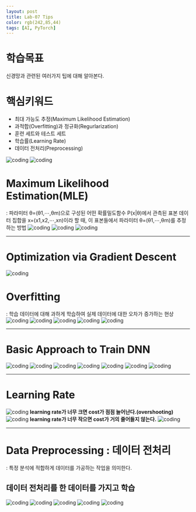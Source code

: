 ```yaml
---
layout: post
title: Lab-07 Tips
color: rgb(242,85,44)
tags: [AI, PyTorch]
---
```


# 학습목표
신경망과 관련된 여러가지 팁에 대해 알아본다.

# 핵심키워드
- 최대 가능도 추정(Maximum Likelihood Estimation)
- 과적합(Overfitting)과 정규화(Regurlarization)
- 훈련 세트와 테스트 세트
- 학습률(Learning Rate)
- 데이터 전처리(Preprocessing)


![coding](../../../assets/img/posts/Lab-07-1Tips-01.jpg)
![coding](../../../assets/img/posts/Lab-07-1Tips-02.jpg)
# Maximum Likelihood Estimation(MLE)
: 파라미터 θ=(θ1,⋯,θm)으로 구성된 어떤 확률밀도함수 P(x|θ)에서 관측된 표본 데이터 집합을 x=(x1,x2,⋯,xn)이라 할 때, 이 표본들에서 파라미터 θ=(θ1,⋯,θm)를 추정하는 방법
![coding](../../../assets/img/posts/Lab-07-1Tips-03.jpg)
![coding](../../../assets/img/posts/Lab-07-1Tips-04.jpg)
![coding](../../../assets/img/posts/Lab-07-1Tips-05.jpg)

- - - 

# Optimization via Gradient Descent
![coding](../../../assets/img/posts/Lab-07-1Tips-06.jpg)


# Overfitting
: 학습 데이터에 대해 과하게 학습하여 실제 데이터에 대한 오차가 증가하는 현상
![coding](../../../assets/img/posts/Lab-07-1Tips-07.jpg)
![coding](../../../assets/img/posts/Lab-07-1Tips-08.jpg)
![coding](../../../assets/img/posts/Lab-07-1Tips-09.jpg)
![coding](../../../assets/img/posts/Lab-07-1Tips-10.jpg)
![coding](../../../assets/img/posts/Lab-07-1Tips-11.jpg)

- - -

# Basic Approach to Train DNN

![coding](../../../assets/img/posts/Lab-07-1Tips-12.jpg)
![coding](../../../assets/img/posts/Lab-07-1Tips-13.jpg)
![coding](../../../assets/img/posts/Lab-07-1Tips-14.jpg)
![coding](../../../assets/img/posts/Lab-07-1Tips-15.jpg)
![coding](../../../assets/img/posts/Lab-07-1Tips-16.jpg)
![coding](../../../assets/img/posts/Lab-07-1Tips-17.jpg)
![coding](../../../assets/img/posts/Lab-07-1Tips-18.jpg)

- - -

# Learning Rate

![coding](../../../assets/img/posts/Lab-07-1Tips-19.jpg)
__learning rate가 너무 크면 cost가 점점 늘어난다.(overshooting)__
![coding](../../../assets/img/posts/Lab-07-1Tips-20.jpg)
__learning rate가 너무 작으면 cost가 거의 줄어들지 않는다.__
![coding](../../../assets/img/posts/Lab-07-1Tips-21.jpg)

- - -

# Data Preprocessing : 데이터 전처리
: 특정 분석에 적합하게 데이터를 가공하는 작업을 의미한다.

## 데이터 전처리를 한 데이터를 가지고 학습
![coding](../../../assets/img/posts/Lab-07-1Tips-22.jpg)
![coding](../../../assets/img/posts/Lab-07-1Tips-23.jpg)
![coding](../../../assets/img/posts/Lab-07-1Tips-24.jpg)
![coding](../../../assets/img/posts/Lab-07-1Tips-25.jpg)
![coding](../../../assets/img/posts/Lab-07-1Tips-26.jpg)